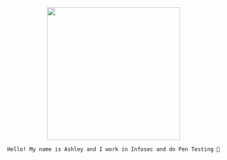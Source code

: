 <div align="center">
      <img src="https://raw.githubusercontent.com/4sh13y/4sh13y/main/panda.gif" width="300" height="300"/>

```
Hello! My name is Ashley and I work in Infosec and do Pen Testing 🥸
```
</div>
